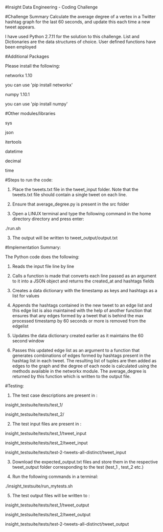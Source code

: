 #Insight Data Engineering - Coding Challenge

#Challenge Summary
Calculate the average degree of a vertex in a Twitter hashtag graph for the last 60 seconds, and update this each time a new tweet appears.

I have used Python 2.7.11 for the solution to this challenge. List and Dictionaries are the data structures of choice. User defined functions have been employed

#Additional Packages

Please install the following:

networkx 1.10

you can use 'pip install networkx'

numpy 1.10.1

you can use 'pip install numpy'

#Other modules/libraries

sys

json

itertools

datetime

decimal

time


#Steps to run the code:

1) Place the tweets.txt file in the tweet_input folder. Note that the tweets.txt file should contain a single tweet on each line.

2) Ensure that average_degree.py is present in the src folder

2) Open a LINUX terminal and type the following command in the home directory directory and press enter:

./run.sh

3) The output will be written to tweet_output/output.txt

#Implementation Summary:

The Python code does the following:

1) Reads the input file line by line

2) Calls a function is made that converts each line passed as an argument to it into a JSON object and returns the created_at and hashtags fields

3) Creates a data dictionary with the timestamp as keys and hashtags as a list for values

4) Appends the hashtags contained in the new tweet to an edge list and this edge list is also maintained with the help of another function that
   ensures that any edges formed by a tweet that is behind the max processed timestamp by 60 seconds or more is removed from the edgelist
   
5) Updates the data dictionary created earlier as it maintains the 60 second window

6) Passes this updated edge list as an argument to a function that generates combinations of edges formed by hashtags present in the hashtag list in each tweet. The resulting list of tuples are then added as edges to the graph and the degree of each node is calculated using the methods available in the networkx module. The average_degree is returned by this function which is written to the output file.


#Testing:

1) The test case descriptions are present in :

insight_testsuite/tests/test_1/

insight_testsuite/tests/test_2/

2) The test input files are present in :

insight_testsuite/tests/test_1/tweet_input

insight_testsuite/tests/test_2/tweet_input

insight_testsuite/tests/test-2-tweets-all-distinct/tweet_input


3) Download the expected_output.txt files and store them in the respective tweet_output folder corresponding to the test (test_1 , test_2 etc.)

4) Run the following commands in a terminal:

./insight_testsuite/run_mytests.sh


5) The test output files will be written to :

insight_testsuite/tests/test_1/tweet_output

insight_testsuite/tests/test_2/tweet_output

insight_testsuite/tests/test-2-tweets-all-distinct/tweet_output
